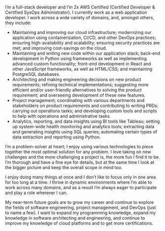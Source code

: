 I’m a full-stack developer and I’m 2x AWS Certified (Certified Developer & Certified SysOps Administrator). I currently work as a web application developer. I work across a wide variety of domains, and, amongst others, they include:

- Maintaining and improving our cloud infrastructure; modernizing our application using containerization, CI/CD, and other DevOps practices; ensuring high-availability and scalability; ensuring security practices are met; and improving cost-savings on the cloud.
- Maintaining and writing new code within our application stack; back-end development in Python using frameworks as well as implementing advanced custom functionality; front-end development in React and other JavaScript frameworks, as well as HTML/CSS; and maintaining PostgreSQL databases.
- Architecting and making engineering decisions on new product requirements; refining technical implementations; suggesting more efficient and/or user-friendly alternatives to solving the product requirement; and overseeing development of these new features.
- Project management; coordinating with various departments and stakeholders on product requirements and contributing to writing PRDs; carrying out operations tasks; and developing custom tools and scripts to help with operations and administrative tasks.
- Analytics, reporting, and data insights using BI tools like Tableau; setting up system-wide health monitoring and analytics tools; extracting data and generating insights using SQL queries; automating certain types of data extraction and reporting using Python.

I’m a problem-solver at heart; I enjoy using various technologies to piece together the most optimal solution for any problem. I love taking on new challenges and the more challenging a project is, the more fun I find it to be. I’m thorough and have a fine eye for details, but at the same time I look at the bigger picture and keep the overall scope in mind too.

I enjoy doing many things at once and I don’t like to focus only in one area for too long at a time. I thrive in dynamic environments where I’m able to work across many domains, and as a result I’m always eager to participate and play a role wherever I can. 

My near-term future goals are to grow my career and continue to explore the fields of software engineering, project management, and DevOps (just to name a few). I want to expand my programming knowledge, expand my knowledge in software architecting and engineering, and continue to improve my knowledge of cloud platforms and to get more certifications.
